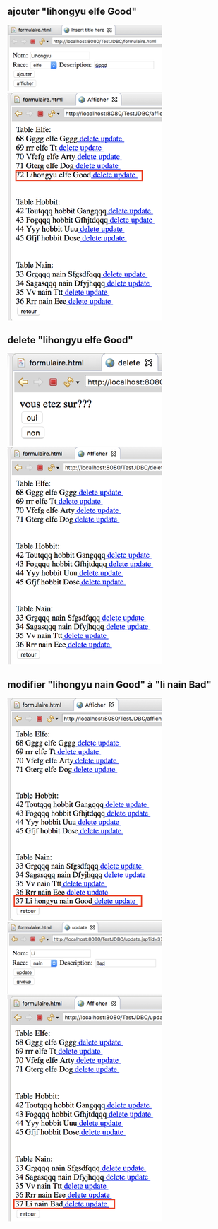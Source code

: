 ## ajouter "lihongyu elfe Good"
<img src="https://github.com/HONGYU0802/J2EE-et-Framework/blob/master/1.png" width="350" />

<img src="https://github.com/HONGYU0802/J2EE-et-Framework/blob/master/2.png" width="350" />
 
## delete "lihongyu elfe Good"
<img src="https://github.com/HONGYU0802/J2EE-et-Framework/blob/master/3.png" width="350" />

<img src="https://github.com/HONGYU0802/J2EE-et-Framework/blob/master/4.png" width="350" /> 

## modifier "lihongyu nain Good" à "li nain Bad"
<img src="https://github.com/HONGYU0802/J2EE-et-Framework/blob/master/5.png" width="350" />
<img src="https://github.com/HONGYU0802/J2EE-et-Framework/blob/master/6.png" width="350" />
<img src="https://github.com/HONGYU0802/J2EE-et-Framework/blob/master/7.png" width="350" />

